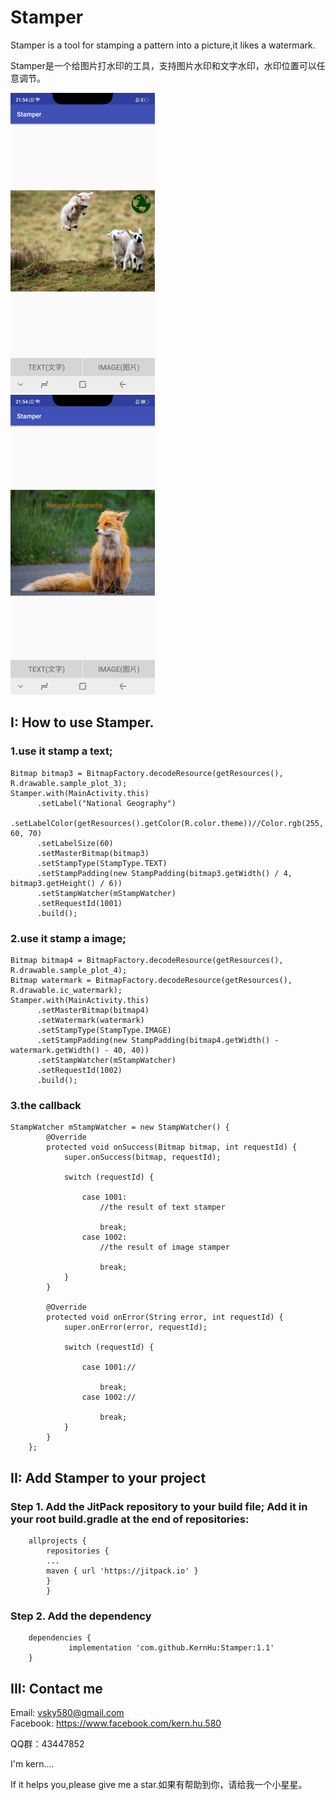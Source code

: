 # Stamper
Stamper is a tool for stamping a pattern into a picture,it likes a watermark.

Stamper是一个给图片打水印的工具，支持图片水印和文字水印，水印位置可以任意调节。



![](https://github.com/KernHu/Stamper/raw/master/screenshot/screenshot1.png)  
![](https://github.com/KernHu/Stamper/raw/master/screenshot/screenshot2.png)  

##  I: How to use Stamper.
### 1.use it stamp a text;

```
Bitmap bitmap3 = BitmapFactory.decodeResource(getResources(), R.drawable.sample_plot_3);
Stamper.with(MainActivity.this)
      .setLabel("National Geography")
      .setLabelColor(getResources().getColor(R.color.theme))//Color.rgb(255, 60, 70)
      .setLabelSize(60)
      .setMasterBitmap(bitmap3)
      .setStampType(StampType.TEXT)
      .setStampPadding(new StampPadding(bitmap3.getWidth() / 4, bitmap3.getHeight() / 6))
      .setStampWatcher(mStampWatcher)
      .setRequestId(1001)
      .build();
```

### 2.use it stamp a image;

```
Bitmap bitmap4 = BitmapFactory.decodeResource(getResources(), R.drawable.sample_plot_4);
Bitmap watermark = BitmapFactory.decodeResource(getResources(), R.drawable.ic_watermark);
Stamper.with(MainActivity.this)
      .setMasterBitmap(bitmap4)
      .setWatermark(watermark)
      .setStampType(StampType.IMAGE)
      .setStampPadding(new StampPadding(bitmap4.getWidth() - watermark.getWidth() - 40, 40))
      .setStampWatcher(mStampWatcher)
      .setRequestId(1002)
      .build();
```
### 3.the callback

```
StampWatcher mStampWatcher = new StampWatcher() {
        @Override
        protected void onSuccess(Bitmap bitmap, int requestId) {
            super.onSuccess(bitmap, requestId);
			
            switch (requestId) {

                case 1001:
                    //the result of text stamper

                    break;
                case 1002:
                    //the result of image stamper

                    break;
            }
        }

        @Override
        protected void onError(String error, int requestId) {
            super.onError(error, requestId);

            switch (requestId) {

                case 1001://

                    break;
                case 1002://

                    break;
            }
        }
    };

```

## II: Add Stamper to your project

### Step 1. Add the JitPack repository to your build file; Add it in your root build.gradle at the end of repositories:
```
	allprojects {
        repositories {
        ...
        maven { url 'https://jitpack.io' }
        }
        }
```
### Step 2. Add the dependency
```
	dependencies {
	         implementation 'com.github.KernHu:Stamper:1.1'
	}
```
## III: Contact me

Email: vsky580@gmail.com  
Facebook: https://www.facebook.com/kern.hu.580

QQ群：43447852

I'm kern....

If it helps you,please give me a star.如果有帮助到你，请给我一个小星星。

